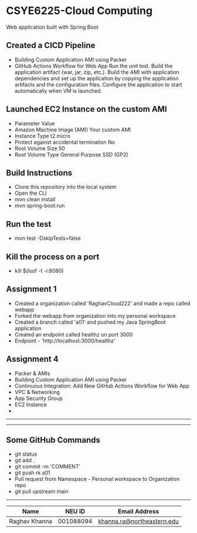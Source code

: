 # CSYE6225-Cloud Computing
Web application built with Spring Boot
####

## Created a CICD Pipeline
- Building Custom Application AMI using Packer
- GitHub Actions Workflow for Web App
  Run the unit test.
  Build the application artifact (war, jar, zip, etc.).
  Build the AMI with application dependencies and set up the application by copying the application artifacts and the configuration files.
  Configure the application to start automatically when VM is launched.


## Launched EC2 Instance on the custom AMI
- Parameter	Value 
- Amazon Machine Image (AMI)	Your custom AMI 
- Instance Type	t2.micro 
- Protect against accidental termination	No 
- Root Volume Size	50 
- Root Volume Type	General Purpose SSD (GP2)

## Build Instructions
-  Clone this repository  into the local system
-  Open the CLI
-  mvn clean install
-  mvn spring-boot:run

## Run the test
-  mvn test -DskipTests=false

## Kill the process on a port
-  kill $(lsof -t -i:8080)

## Assignment 1
-   Created a organization called 'RaghavCloud222' and made a repo called webapp
-   Forked the webapp from organization into my personal workspace
-   Created a branch called 'a01' and pushed my Java SpringBoot application
-   Created an endpoint called healthz on port 3000
-   Endpoint - 'http://localhost:3000/healthz'

## Assignment 4
-   Packer & AMIs
-   Building Custom Application AMI using Packer
-   Continuous Integration: Add New GitHub Actions Workflow for Web App
-   VPC & Networking
-   App Security Group
-   EC2 Instance
- 

--------------------------------------------------------

--------------------------------------------------------
## Some GitHub Commands
-   git status
-   git add .
-   git commit -m 'COMMENT'
-   git push rk a01
-   Pull request from Namespace - Personal workspace to Organization repo
-   git pull upstream main


----------------------------
| Name | NEU ID | Email Address              |
|------| --- |----------------------------|
| Raghav Khanna | 001088094 | khanna.ra@northeastern.edu |

